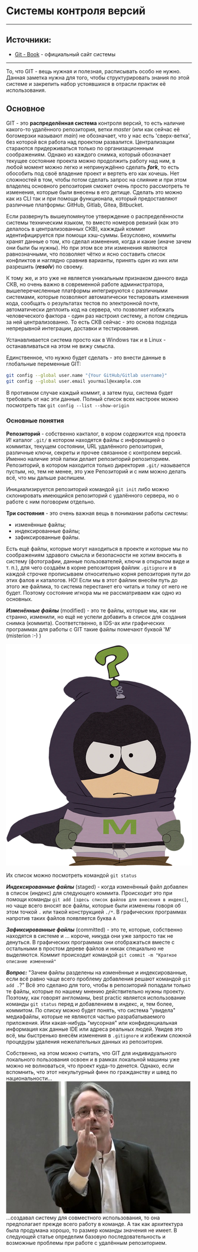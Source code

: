# Системы контроля версий

---
## Источники:
+ [Git - Book](https://git-scm.com/book/ru/v2/) - официальный сайт системы

---

То, что GIT - вещь нужная и полезная, расписывать особо не нужно. Данная заметка нужна для того, чтобы структурировать знания по этой системе и закрепить набор устоявшихся в отрасли практик её использования.

## Основное
GIT - это **распределённая система** контроля версий, то есть наличие какого-то удалённого репозитория, ветки *master* (или как сейчас её богомерзки называют *main*) не обозначает, что у нас есть 'сверх-ветка', без которой вся работа над проектом развалится. Централизации стараются придерживаться только по организационнным соображениям. Однако из каждого снимка, который обозначает текущее состояние проекта можно продолжить работу над ним, в любой момент можно легко и непринуждённо сделать ***fork***, то есть обособить под своё владение проект и вертеть его как хочешь. Нет сложностей в том, чтобы потом сделать запрос на слияние и при этом владелец основного репозитория сможет очень просто рассмотреть те изменения, которые были внесены в его детище. Сделать это можно как из CLI так и при помощи функционала, который предоставляют различные платформы: GitHub, Gitlab, Gitea, Bitbucket.

Если развернуть вышеупомянутое утверждение о распределённости системы техническим языком, то вместо номеров ревизий (как это делалось в централизованных СКВ), кажждый коммит идентифицируется при помощи хэш-суммы. Безусловно, коммиты хранят данные о том, кто сделал изменения, когда и какие (иначе зачем они были бы нужны). Но при этом все эти изменения являются равнозначными, что позволяет чётко и ясно составить список конфликтов и наглядно сравнив варианты, принять один из них или разрешить (***resolv***) по своему.

К тому же, и это уже не является уникальным признаком данного вида СКВ, но очень важно в современной работе администратора, вышеперечисленные платформы интегрируются с различными системами, которые позволяют автоматически тестировать изменения кода, сообщать о результатах тестов по электронной почте, автоматически деплоить код на сервера, что позволяет избежать человеческого фактора - один раз настроил систему, а потом следишь за ней централизованно. То есть СКВ сейчас - это основа подхода непрерывной интеграции, доставки и тестирования.

Устанавливается система просто как в Windows так и в Linux - останавливаться на этом не вижу смысла.

Единственное, что нужно будет сделать - это внести данные в глобальные переменные GIT:
```bash
git config --global user.name "{Your GitHub/Gitlab username}"
git config --global user.email yourmail@example.com
```
В противном случае каждый коммит, а затем пуш, система будет требовать от нас эти данные. Полный список всех настроек можно посмотреть так ```git config --list --show-origin```

### Основные понятия

**Репозиторий** - собственно какталог, в кором содержится код проекта И! каталог ```.git/``` в котором находятся файлы с информацией о коммитах, текущем состоянии, URL удалённого репозитория, различные ключи, секреты и прочее связанное с контролем версий. Именно наличие этой папки делает репозиторий репозиторием. Репозиторий, в котором находится только директория ```.git/``` называется пустым, но, тем не менее, это уже Репозиторий и с ним можно делать всё, что мы дальше распишем.

Инициализируется репозиторий командой ```git init``` либо можно склонировать имеющийся репозиторий с удалённого сервера, но о работе с ним поговорим отдельно.

**Три состояния** - это очень важная вещь в понимании работы системы:
+ изменённые файлы;
+ индексированные файлы;
+ зафиксированные файлы.

Есть ещё файлы, которые могут находиться в проекте и которые мы по соображениям здравого смысла и безопасности не хотим вносить в систему (фотографии, данные пользователей, ключи в открытом виде и т. п.), для чего создаём в корне репозитория файлик ```.gitignore``` и в каждой строчке прописываем относительно корня репозитория пути до этих фалов и каталогов. НО! Если мы в этот файлик внесём путь до этого же файлика, то система перестанет его читать и толку от него не будет. Поэтому состояние игнора мы не рассматриваем как одно из основных.

***Изменённые файлы*** (modified) - это те файлы, которые мы, как ни странно, изменили, но ещё не успели добавить в список для создания снимка (коммита). Соответственно, в IDS-ах или графических программах для работы с GIT такие файлы помечают буквой 'M' (misterion :-) )

![misterion](../../../img/Mysterion_2.webp "M - misterion")

Их список можно посмотреть командой ```git status```

***Индексированные файлы*** (staged) - когда изменённый файл добавлен в список (индекс) для следующего коммита. Происходит это при помощи команды ```git add [здесь список файлов для внесения в индекс]```, но чаще всего вносят все файлы, которые были изменены говоря об этом точкой ```.``` или такой конструкцией ```./*```. В графических программах напротив таких файлов появляется буква ```A```

***Зафиксированные файлы*** (committed) - это те, которые, собственно находятся в системе и ... короче, никуда они уже запросто так не денуться. В графических программах они отображаться вместе с остальными в простом дереве файлов и никак специально не выделяются. Коммит происходит командой ```git commit -m "Краткое описание изменений"```

***Вопрос:*** "Зачем файлы разделены на изменённые и индексированные, если всё равно чаще всего проблему добавления решают командой ```git add .```?" Всё это сделано для того, чтобы в репозиторий попадали только те файлы, которые по нашему мнению действительно нужны проекту. Поэтому, как говорят англоманы, best practic является использование команды ```git status``` перед и добавлением в индекс, и, тем более, коммитом. По списку можно будет понять, что система "увидела" медиафайлы, которые не являются частью разрабатываемого приложения. Или какая-нибудь "мусорная" или конфиденциальная информация как данные IDE или адреса реальных людей. Увидев это всё, мы быстренько внесём изменения в ```.gitignore``` и избежим сложной процедуры удаления нежелательных данных из репозитория.

Собственно, на этом можно считать, что GIT для индивидуального локального пользования освоен и в рамках локальной машины уже можно не волноваться, что проект куда-то денется. Однако, если вспомнить, что этот некультурный финн по гражданству и швед по национальности...
![FuNVIDIA](../../../img/torvalds-nvidia.jpg "Икона OpenSource")
...создавал систему для совместного использования, то она предполагает прежде всего работу в команде. А так как архитектура была продумана хорошо, то размер команды значения не имеет. В следующей статье  определим базовую последовательность и возможные проблемы при работе с удалённым репозиторием.